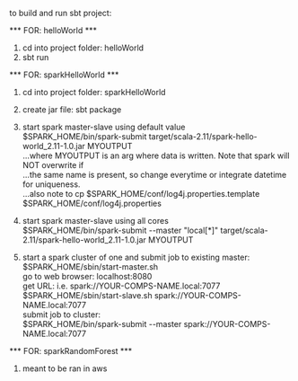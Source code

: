 to build and run sbt project:  
  
*** FOR: helloWorld ***  
1. cd into project folder: helloWorld  
2. sbt run  
  
*** FOR: sparkHelloWorld ***  
1. cd into project folder: sparkHelloWorld  
2. create jar file: sbt package  
  
3. start spark master-slave using default value  
$SPARK_HOME/bin/spark-submit target/scala-2.11/spark-hello-world_2.11-1.0.jar MYOUTPUT  
...where MYOUTPUT is an arg where data is written. Note that spark will NOT overwrite if  
...the same name is present, so change everytime or integrate datetime for uniqueness.  
...also note to cp $SPARK_HOME/conf/log4j.properties.template $SPARK_HOME/conf/log4j.properties  
  
4. start spark master-slave using all cores  
$SPARK_HOME/bin/spark-submit --master "local[*]" target/scala-2.11/spark-hello-world_2.11-1.0.jar MYOUTPUT  
  
5. start a spark cluster of one and submit job to existing master:  
$SPARK_HOME/sbin/start-master.sh  
go to web browser: localhost:8080  
get URL: i.e. spark://YOUR-COMPS-NAME.local:7077  
$SPARK_HOME/sbin/start-slave.sh spark://YOUR-COMPS-NAME.local:7077  
submit job to cluster:  
$SPARK_HOME/bin/spark-submit --master spark://YOUR-COMPS-NAME.local:7077  
  
*** FOR: sparkRandomForest ***  
1. meant to be ran in aws

